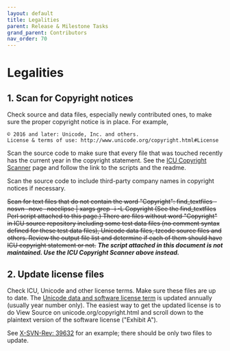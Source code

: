 ```yaml
---
layout: default
title: Legalities
parent: Release & Milestone Tasks
grand_parent: Contributors
nav_order: 70
---
```


<!--
© 2021 and later: Unicode, Inc. and others.
License & terms of use: http://www.unicode.org/copyright.html
-->

# Legalities

## 1. Scan for Copyright notices

Check source and data files, especially newly contributed ones, to make sure the
proper copyright notice is in place. For example,

```none
© 2016 and later: Unicode, Inc. and others.
License & terms of use: http://www.unicode.org/copyright.html#License
```

Scan the source code to make sure that every file that was touched recently has
the current year in the copyright statement. See the [ICU Copyright
Scanner](../../../copyright-scan.md) page and follow the link to the scripts and
the readme.

Scan the source code to include third-party company names in copyright notices
if necessary.

~~Scan for text files that do not contain the word "Copyright": find_textfiles
-nosvn -novc -noeclipse | xargs grep -i -L Copyright (See the find_textfiles
Perl script attached to this page.) There are files without word "Copyright" in
ICU source repository including some test data files (no comment syntax defined
for these test data files), Unicode data files, tzcode source files and others.
Review the output file list and determine if each of them should have ICU
copyright statement or not.~~ ***The script attached in this document is not
maintained. Use the ICU Copyright Scanner above instead.***

## 2. Update license files

Check ICU, Unicode and other license terms. Make sure these files are up to
date. The [Unicode data and software license
term](http://www.unicode.org/copyright.html) is updated annually (usually year
number only). The easiest way to get the updated license is to do View Source on
unicode.org/copyright.html and scroll down to the plaintext version of the
software license ("Exhibit A").

See [X-SVN-Rev: 39632](https://github.com/unicode-org/icu/commit/0001f6c5e92f6f3a8d66c7dbc47cc24df7633a71)
for an example; there should be only two files to update.
